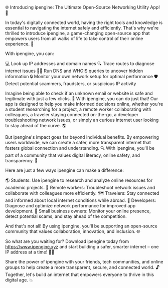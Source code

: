 🌐 Introducing ipengine: The Ultimate Open-Source Networking Utility App! 🚀

In today's digitally connected world, having the right tools and knowledge is essential to navigating the internet safely and efficiently. That's why we're thrilled to introduce ipengine, a game-changing open-source app that empowers users from all walks of life to take control of their online experience. 📡

With ipengine, you can:

💻 Look up IP addresses and domain names
🔍 Trace routes to diagnose internet issues
🕵️‍♀️ Run DNS and WHOIS queries to uncover hidden information
🔒 Monitor your own network setup for optimal performance
🛡️ Detect potential scammers, fraudsters, or suspicious IP activity

Imagine being able to check if an unknown email or website is safe and legitimate with just a few clicks. 📱 With ipengine, you can do just that! Our app is designed to help you make informed decisions online, whether you're a student researching for a project, a remote worker collaborating with colleagues, a traveler staying connected on-the-go, a developer troubleshooting network issues, or simply an curious internet user looking to stay ahead of the curve. 🌎

But ipengine's impact goes far beyond individual benefits. By empowering users worldwide, we can create a safer, more transparent internet that fosters global connection and understanding. 🔍 With ipengine, you'll be part of a community that values digital literacy, online safety, and transparency. 👥

Here are just a few ways ipengine can make a difference:

🌎 Students: Use ipengine to research and analyze online resources for academic projects.
💼 Remote workers: Troubleshoot network issues and collaborate with colleagues more efficiently.
🗺️ Travelers: Stay connected and informed about local internet conditions while abroad.
🔧 Developers: Diagnose and optimize network performance for improved app development.
🏢 Small business owners: Monitor your online presence, detect potential scams, and stay ahead of the competition.

And that's not all! By using ipengine, you'll be supporting an open-source community that values collaboration, innovation, and inclusion. 🌐

So what are you waiting for? Download ipengine today from https://www.ipengine.xyz and start building a safer, smarter internet – one IP address at a time! 🚀✨

Share the power of ipengine with your friends, tech communities, and online groups to help create a more transparent, secure, and connected world. 🔓 Together, let's build an internet that empowers everyone to thrive in this digital age. 💥
